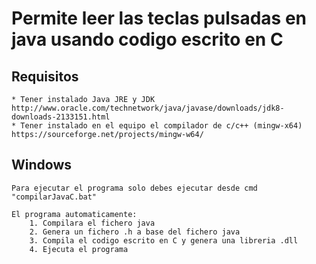# Permite leer las teclas pulsadas en java usando codigo escrito en C

## Requisitos
	* Tener instalado Java JRE y JDK  http://www.oracle.com/technetwork/java/javase/downloads/jdk8-downloads-2133151.html
	* Tener instalado en el equipo el compilador de c/c++ (mingw-x64) https://sourceforge.net/projects/mingw-w64/

## Windows
	Para ejecutar el programa solo debes ejecutar desde cmd "compilarJavaC.bat"
	
	El programa automaticamente:
		1. Compilara el fichero java
		2. Genera un fichero .h a base del fichero java
		3. Compila el codigo escrito en C y genera una libreria .dll
		4. Ejecuta el programa

